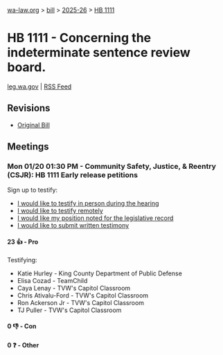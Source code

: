 [wa-law.org](/) > [bill](/bill/) > [2025-26](/bill/2025-26/) > [HB 1111](/bill/2025-26/hb/1111/)

# HB 1111 - Concerning the indeterminate sentence review board.
[leg.wa.gov](https://app.leg.wa.gov/billsummary?BillNumber=1111&Year=2025&Initiative=false) | [RSS Feed](./rss.xml)

## Revisions
* [Original Bill](1/)

## Meetings
### Mon 01/20 01:30 PM - Community Safety, Justice, & Reentry (CSJR): HB 1111 Early release petitions
Sign up to testify:
* [I would like to testify in person during the hearing](https://app.leg.wa.gov/csi/Testifier/Add?chamber=House&mId=32449&aId=161442&caId=24836&tId=1)
* [I would like to testify remotely](https://app.leg.wa.gov/csi/Testifier/Add?chamber=House&mId=32449&aId=161442&caId=24836&tId=2)
* [I would like my position noted for the legislative record](https://app.leg.wa.gov/csi/Testifier/Add?chamber=House&mId=32449&aId=161442&caId=24836&tId=3)
* [I would like to submit written testimony](https://app.leg.wa.gov/csi/Testifier/Add?chamber=House&mId=32449&aId=161442&caId=24836&tId=4)

#### 23 👍 - Pro
Testifying:
* Katie Hurley - King County Department of Public Defense
* Elisa Cozad - TeamChild
* Caya Lenay - TVW's Capitol Classroom
* Chris Ativalu-Ford - TVW's Capitol Classroom
* Ron Ackerson Jr - TVW's Capitol Classroom
* TJ Puller - TVW's Capitol Classroom

#### 0 👎 - Con

#### 0 ❓ - Other

